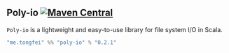## Poly-io [![Maven Central](https://img.shields.io/maven-central/v/me.tongfei/poly-io_2.11.svg)](https://maven-badges.herokuapp.com/maven-central/me.tongfei/poly-io_2.11)

`Poly-io` is a lightweight and easy-to-use library for file system I/O in Scala.

```scala
"me.tongfei" %% "poly-io" % "0.2.1"
```
